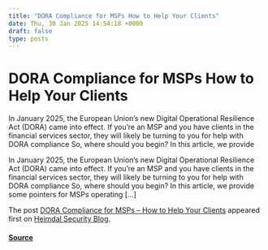 ```yaml
---
title: "DORA Compliance for MSPs How to Help Your Clients"
date: Thu, 30 Jan 2025 14:54:18 +0000
draft: false
type: posts
---
```

# DORA Compliance for MSPs How to Help Your Clients





In January 2025, the European Union’s new Digital Operational Resilience Act (DORA) came into effect. If you’re an MSP and you have clients in the financial services sector, they will likely be turning to you for help with DORA compliance So, where should you begin? In this article, we provide

In January 2025, the European Union’s new Digital Operational Resilience Act (DORA) came into effect. If you’re an MSP and you have clients in the financial services sector, they will likely be turning to you for help with DORA compliance So, where should you begin? In this article, we provide some pointers for MSPs operating \[…\]

The post [DORA Compliance for MSPs – How to Help Your Clients](https://heimdalsecurity.com/blog/dora-compliance/) appeared first on [Heimdal Security Blog](https://heimdalsecurity.com/blog).

#### [Source](https://heimdalsecurity.com/blog/dora-compliance/)

